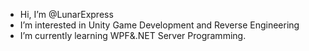 -  Hi, I’m @LunarExpress
-  I’m interested in Unity Game Development and Reverse Engineering
-  I’m currently learning WPF&.NET Server Programming.

<!---
LunarExpress/LunarExpress is a ✨ special ✨ repository because its `README.md` (this file) appears on your GitHub profile.
You can click the Preview link to take a look at your changes.
--->

